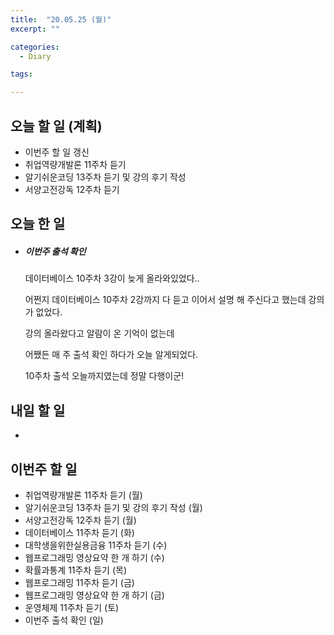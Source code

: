 ```yaml
---
title:  "20.05.25 (월)"
excerpt: ""

categories:
  - Diary

tags:

---
```


## 오늘 할 일 (계획)

- 이번주 할 일 갱신
- 취업역량개발론 11주차 듣기
- 알기쉬운코딩 13주차 듣기 및 강의 후기 작성
- 서양고전강독 12주차 듣기


## 오늘 한 일

- ##### 이번주 출석 확인

  데이터베이스 10주차 3강이 늦게 올라와있었다..

  어쩐지 데이터베이스 10주차 2강까지 다 듣고 이어서 설명 해 주신다고 했는데 강의가 없었다.

  강의 올라왔다고 알람이 온 기억이 없는데

  어쨌든 매 주 출석 확인 하다가 오늘 알게되었다.

  10주차 출석 오늘까지였는데 정말 다행이군!

## 내일 할 일

- 

## 이번주 할 일

- 취업역량개발론 11주차 듣기 (월)
- 알기쉬운코딩 13주차 듣기 및 강의 후기 작성 (월)
- 서양고전강독 12주차 듣기 (월)
- 데이터베이스 11주차 듣기 (화)
- 대학생을위한실용금융 11주차 듣기 (수)
- 웹프로그래밍 영상요약 한 개 하기 (수)
- 확률과통계 11주차 듣기 (목)
- 웹프로그래밍 11주차 듣기 (금)
- 웹프로그래밍 영상요약 한 개 하기 (금)
- 운영체제 11주차 듣기 (토)
- 이번주 출석 확인 (일)
